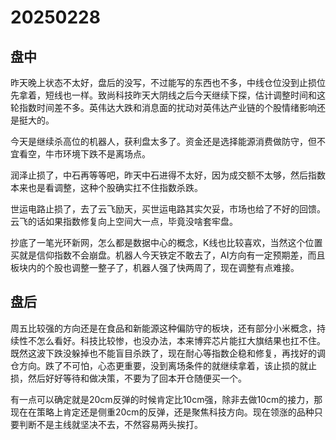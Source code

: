 # 20250228

## 盘中

昨天晚上状态不太好，盘后的没写，不过能写的东西也不多，中线仓位没到止损位先拿着，短线也一样。致尚科技昨天大阴线之后今天继续下探，估计调整时间和这轮指数时间差不多。英伟达大跌和消息面的扰动对英伟达产业链的个股情绪影响还是挺大的。

今天是继续杀高位的机器人，获利盘太多了。资金还是选择能源消费做防守，但不宜看空，牛市环境下跌不是离场点。

润泽止损了，中石再等等吧，昨天中石进得不太好，因为成交额不太够，然后指数本来也是看调整，这种个股确实扛不住指数杀跌。

世运电路止损了，去了云飞励天，买世运电路其实欠妥，市场也给了不好的回馈。云飞的话如果指数修复向上空间大一点，毕竟没啥套牢盘。

抄底了一笔光环新网，怎么都是数据中心的概念，K线也比较喜欢，当然这个位置买就是信仰指数不会崩盘。机器人今天铁定不敢去了，AI方向有一定预期差，而且板块内的个股也调整一整子了，机器人强了快两周了，现在调整有点难接。

## 盘后

周五比较强的方向还是在食品和新能源这种偏防守的板块，还有部分小米概念，持续性不怎么看好。科技比较惨，也没办法，本来博弈芯片能扛大旗结果也扛不住。既然这波下跌没躲掉也不能盲目杀跌了，现在耐心等指数企稳和修复，再找好的调仓方向。跌了不可怕，心态更重要，没到离场条件的就继续拿着，该止损的就止损，然后好好等待和做决策，不要为了回本开仓随便买一个。

有一点可以确定就是20cm反弹的时候肯定比10cm强，除非去做10cm的接力，那现在在策略上肯定还是侧重20cm的反弹，还是聚焦科技方向。现在领涨的品种只要判断不是主线就坚决不去，不然容易两头挨打。

